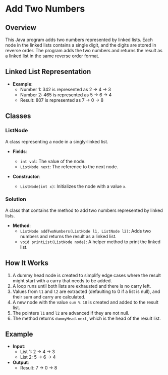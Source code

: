 # Add Two Numbers

## Overview

This Java program adds two numbers represented by linked lists. Each node in the linked lists contains a single digit, and the digits are stored in reverse order. The program adds the two numbers and returns the result as a linked list in the same reverse order format.

## Linked List Representation

- **Example**:
  - Number 1: 342 is represented as 2 -> 4 -> 3
  - Number 2: 465 is represented as 5 -> 6 -> 4
  - Result: 807 is represented as 7 -> 0 -> 8

## Classes

### ListNode

A class representing a node in a singly-linked list.

- **Fields**:
  - `int val`: The value of the node.
  - `ListNode next`: The reference to the next node.

- **Constructor**:
  - `ListNode(int x)`: Initializes the node with a value `x`.

### Solution

A class that contains the method to add two numbers represented by linked lists.

- **Method**:
  - `ListNode addTwoNumbers(ListNode l1, ListNode l2)`: Adds two numbers and returns the result as a linked list.
  - `void printList(ListNode node)`: A helper method to print the linked list.

## How It Works

1. A dummy head node is created to simplify edge cases where the result might start with a carry that needs to be added.
2. A loop runs until both lists are exhausted and there is no carry left.
3. Values from `l1` and `l2` are extracted (defaulting to 0 if a list is null), and their sum and carry are calculated.
4. A new node with the value `sum % 10` is created and added to the result list.
5. The pointers `l1` and `l2` are advanced if they are not null.
6. The method returns `dummyHead.next`, which is the head of the result list.

## Example

- **Input**:
  - List 1: 2 -> 4 -> 3
  - List 2: 5 -> 6 -> 4
- **Output**:
  - Result: 7 -> 0 -> 8


